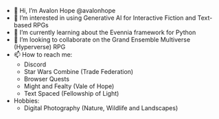 - 👋 Hi, I’m Avalon Hope @avalonhope
- 👀 I’m interested in using Generative AI for Interactive Fiction and Text-based RPGs
- 🌱 I’m currently learning about the Evennia framework for Python
- 💞️ I’m looking to collaborate on the Grand Ensemble Multiverse (Hyperverse) RPG
- 📫 How to reach me:
    - Discord
    - Star Wars Combine (Trade Federation)
    - Browser Quests
    - Might and Fealty (Vale of Hope)
    - Text Spaced (Fellowship of Light)
- Hobbies:
    - Digital Photography (Nature, Wildlife and Landscapes)
 
